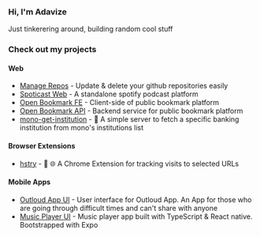 
### Hi, I'm Adavize

Just tinkerering around, building random cool stuff

### Check out my projects

#### Web
- [Manage Repos](https://github.com/ize-302/manage-repos) - Update & delete your github repositories easily
- [Spoticast Web](https://github.com/ize-302/spoticast) - A standalone spotify podcast platform
- [Open Bookmark FE](https://github.com/ize-302/open-bookmark-fe) - Client-side of public bookmark platform
- [Open Bookmark API](https://github.com/ize-302/open-bookmark-api) - Backend service for public bookmark platform
- [mono-get-institution](https://github.com/ize-302/mono-get-institution) - :bank: A simple server to fetch a specific banking institution from mono's institutions list


#### Browser Extensions
- [hstry](https://github.com/ize-302/hstry) - 🔖 🌐 A Chrome Extension for tracking visits to selected URLs

#### Mobile Apps
- [Outloud App UI](https://github.com/ize-302/outloud-App) - User interface for Outloud App. An App for those who are going through difficult times and can't share with anyone
- [Music Player UI](https://github.com/ize-302/music-player) - Music player app built with TypeScript & React native. Bootstrapped with Expo
